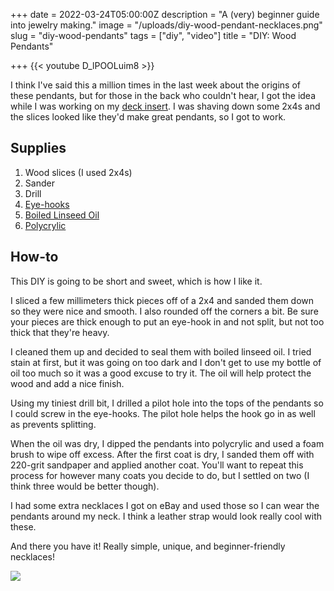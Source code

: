
+++
date = 2022-03-24T05:00:00Z
description = "A (very) beginner guide into jewelry making."
image = "/uploads/diy-wood-pendant-necklaces.png"
slug = "diy-wood-pendants"
tags = ["diy", "video"]
title = "DIY: Wood Pendants"

+++
{{< youtube D_lPOOLuim8 >}}

I think I've said this a million times in the last week about the origins of these pendants, but for those in the back who couldn't hear, I got the idea while I was working on my [deck insert](https://craftycody.com/crafts/finishing-our-deck/). I was shaving down some 2x4s and the slices looked like they'd make great pendants, so I got to work.

## Supplies

1. Wood slices (I used 2x4s)
2. Sander
3. Drill
4. [Eye-hooks](https://www.lowes.com/pd/Hillman-Brass-Screw-Eye-Hook/3202443?cm_mmc=shp-_-c-_-prd-_-hdw-_-ggl-_-LIA_HDW_126_Fastening-_-3202443-_-local-_-0-_-0&ds_rl=1286981&gclid=CjwKCAjwrfCRBhAXEiwAnkmKmaLbp98yzHs_Gn6ckDJh94FRPkGYByR3puoIDKQsEFID1UwrLK8TixoCwk4QAvD_BwE&gclsrc=aw.ds)
5. [Boiled Linseed Oil](https://www.lowes.com/pd/Jasco-32-fl-oz-Slow-to-Dissolve-Linseed-Oil/50298071)
6. [Polycrylic](https://www.minwax.com/wood-products/clear-protective-finishes/interior/minwax-polycrylic-protective-finish)

## How-to

This DIY is going to be short and sweet, which is how I like it.

I sliced a few millimeters thick pieces off of a 2x4 and sanded them down so they were nice and smooth. I also rounded off the corners a bit. Be sure your pieces are thick enough to put an eye-hook in and not split, but not too thick that they're heavy.

I cleaned them up and decided to seal them with boiled linseed oil. I tried stain at first, but it was going on too dark and I don't get to use my bottle of oil too much so it was a good excuse to try it. The oil will help protect the wood and add a nice finish.

Using my tiniest drill bit, I drilled a pilot hole into the tops of the pendants so I could screw in the eye-hooks. The pilot hole helps the hook go in as well as prevents splitting.

When the oil was dry, I dipped the pendants into polycrylic and used a foam brush to wipe off excess. After the first coat is dry, I sanded them off with 220-grit sandpaper and applied another coat. You'll want to repeat this process for however many coats you decide to do, but I settled on two (I think three would be better though).

I had some extra necklaces I got on eBay and used those so I can wear the pendants around my neck. I think a leather strap would look really cool with these.

And there you have it! Really simple, unique, and beginner-friendly necklaces!

![](/uploads/wood-pendants.jpg)
